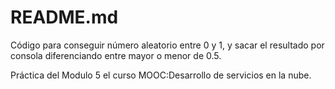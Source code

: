 README.md
==========

Código para conseguir número aleatorio entre 0 y 1, y sacar el resultado por consola diferenciando entre mayor o menor de 0.5.

Práctica del Modulo 5 el curso MOOC:Desarrollo de servicios en la nube.